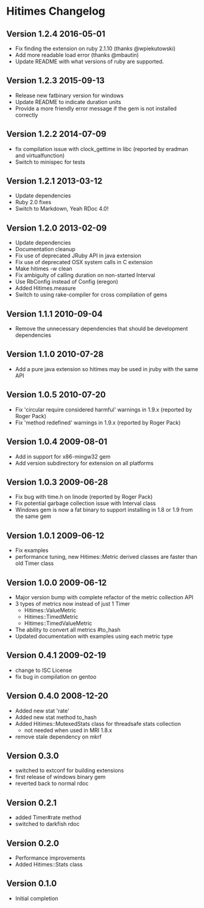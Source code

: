 # Hitimes Changelog

## Version 1.2.4 2016-05-01

* Fix finding the extension on ruby 2.1.10 (thanks @wpiekutowski)
* Add more readable load error (thanks @mbautin)
* Update README with what versions of ruby are supported.

## Version 1.2.3 2015-09-13

* Release new fatbinary version for windows
* Update README to indicate duration units
* Provide a more friendly error message if the gem is not installed correctly

## Version 1.2.2 2014-07-09

* fix compilation issue with clock_gettime in libc (reported by eradman and virtualfunction)
* Switch to minispec for tests

## Version 1.2.1 2013-03-12

* Update dependencies
* Ruby 2.0 fixes
* Switch to Markdown, Yeah RDoc 4.0!

## Version 1.2.0 2013-02-09

* Update dependencies
* Documentation cleanup
* Fix use of deprecated JRuby API in java extension
* Fix use of deprecated OSX system calls in C extension
* Make hitimes -w clean
* Fix ambiguity of calling duration on non-started Interval
* Use RbConfig instead of Config (eregon)
* Added Hitimes.measure
* Switch to using rake-compiler for cross compilation of gems

## Version 1.1.1 2010-09-04

* Remove the unnecessary dependencies that should be development dependencies

## Version 1.1.0 2010-07-28

* Add a pure java extension so hitimes may be used in jruby with the same API

## Version 1.0.5 2010-07-20

* Fix 'circular require considered harmful' warnings in 1.9.x (reported by Roger Pack)
* Fix 'method redefined' warnings in 1.9.x (reported by Roger Pack)

## Version 1.0.4 2009-08-01

* Add in support for x86-mingw32 gem
* Add version subdirectory for extension on all platforms

## Version 1.0.3 2009-06-28

* Fix bug with time.h on linode (reported by Roger Pack) 
* Fix potential garbage collection issue with Interval class
* Windows gem is now a fat binary to support installing in 1.8 or 1.9 from the
  same gem

## Version 1.0.1 2009-06-12

* Fix examples
* performance tuning, new Hitimes::Metric derived classes are faster than old Timer class

## Version 1.0.0 2009-06-12

* Major version bump with complete refactor of the metric collection API
* 3 types of metrics now instead of just 1 Timer
    * Hitimes::ValueMetric
    * Hitimes::TimedMetric
    * Hitimes::TimedValueMetric
* The ability to convert all metrics #to_hash
* Updated documentation with examples using each metric type

## Version 0.4.1 2009-02-19

* change to ISC License
* fix bug in compilation on gentoo

## Version 0.4.0 2008-12-20

* Added new stat 'rate'
* Added new stat method to_hash
* Added Hitimes::MutexedStats class for threadsafe stats collection 
    - not needed when used in MRI 1.8.x
* remove stale dependency on mkrf

## Version 0.3.0

* switched to extconf for building extensions
* first release of windows binary gem
* reverted back to normal rdoc

## Version 0.2.1

* added Timer#rate method
* switched to darkfish rdoc

## Version 0.2.0

* Performance improvements
* Added Hitimes::Stats class

## Version 0.1.0

* Initial completion
